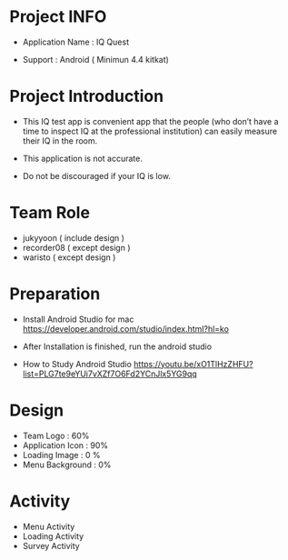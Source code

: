 # Project INFO
 - Application Name : IQ Quest
 
 - Support : Android ( Minimun 4.4 kitkat)
 
 
# Project Introduction

 - This IQ test app is convenient app that the people (who don’t have a time to inspect IQ at the professional institution)      can easily measure their IQ in the room.
   
 - This application is not accurate.
   
 - Do not be discouraged if your IQ is low. 

# Team Role

 - jukyyoon ( include design )
 - recorder08 ( except design )
 - waristo ( except design )

# Preparation
 - Install Android Studio for mac 
   https://developer.android.com/studio/index.html?hl=ko
   
 - After Installation is finished, run the android studio
 
 - How to Study Android Studio
   https://youtu.be/xO1TlHzZHFU?list=PLG7te9eYUi7vXZf7O6Fd2YCnJlx5YG9qq

# Design
 - Team Logo : 60%
 - Application Icon : 90%
 - Loading Image : 0 %
 - Menu Background : 0% 
 
 
# Activity
 - Menu Activity 
 - Loading Activity
 - Survey Activity 
 
 
